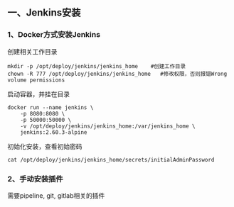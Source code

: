 ## 一、Jenkins安装

### 1、Docker方式安装Jenkins

创建相关工作目录

```shell
mkdir -p /opt/deploy/jenkins/jenkins_home    #创建工作目录
chown -R 777 /opt/deploy/jenkins/jenkins_home   #修改权限，否则报错Wrong volume permissions
```

启动容器，并挂在目录

```shell
docker run --name jenkins \
	-p 8080:8080 \
	-p 50000:50000 \
	-v /opt/deploy/jenkins/jenkins_home:/var/jenkins_home \
	jenkins:2.60.3-alpine
```

初始化安装，查看初始密码

```shell
cat /opt/deploy/jenkins/jenkins_home/secrets/initialAdminPassword
```

### 2、手动安装插件

需要pipeline, git, gitlab相关的插件